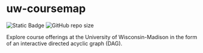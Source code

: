# uw-coursemap

![Static Badge](https://img.shields.io/badge/Cheesehacks-2024-fec732?link=https%3A%2F%2Fcheesehacks.webdevuw.com%2F)
![GitHub repo size](https://img.shields.io/github/repo-size/twangodev/uw-coursemap)

Explore course offerings at the University of Wisconsin-Madison in the form of an interactive directed acyclic graph (DAG).